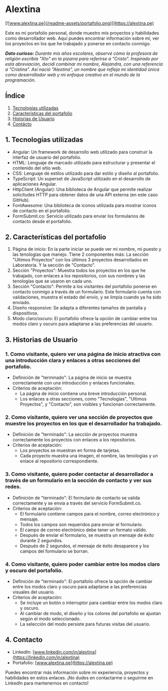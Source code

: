 # Alextina

[![www.alextina.pe](/readme-assets/portafolio.png)](https://alextina.pe)

Este es mi portafolio personal, donde muestro mis proyectos y habilidades como desarrollador web. Aquí puedes encontrar información sobre mí, ver los proyectos en los que he trabajado y ponerse en contacto conmigo.

***Dato curioso:** Durante mis años escolares, observé cómo la profesora de religión escribía "Xto" en la pizarra para referirse a "Cristo". Inspirado por esta abreviación, decidí combinar mi nombre, Alejandra, con una referencia a "Cristina". Así nació "Alextina", un nombre que refleja mi identidad única como desarrollador web y mi enfoque creativo en el mundo de la programación.*

## Índice

1. [Tecnologías utilizadas](#1-tecnologías-utilizadas)
2. [Características del portafolio](#2-características-del-portafolio)
3. [Historias de Usuario](#3-historias-de-usuario)
4. [Contácto](#4-contacto)

## 1. Tecnologías utilizadas
- Angular: Un framework de desarrollo web utilizado para construir la interfaz de usuario del portafolio.
- HTML: Lenguaje de marcado utilizado para estructurar y presentar el contenido del sitio web.
- CSS: Lenguaje de estilos utilizado para dar estilo y diseño al portafolio.
- TypeScript: Un superset de JavaScript utilizado en el desarrollo de aplicaciones Angular.
- HttpClient (Angular): Una biblioteca de Angular que permite realizar solicitudes HTTP para obtener datos de una API externa (en este caso GitHub).
- FontAwesome: Una biblioteca de iconos utilizada para mostrar iconos de contacto en el portafolio.
- FormSubmit.co: Servicio utilizado para enviar los formularios de contacto desde el portafolio.

## 2. Características del portafolio
1. Página de inicio: En la parte iniciar se puede ver mi nombre, mi puesto y las tenologías que manejo. Tiene 2 componentes más: La sección "Ultimos Proyectos" con los últimos 3 proyectos desarrollados en Laboratoria. Y la sección de "Contacto".
2. Sección "Proyectos": Muestra todos los proyectos en los que he trabajado, con enlaces a los repositorios, con sus nombres y las tenologías que se usaron en cada uno.
3. Sección "Contacto": Permite a los visitantes del portafolio ponerse en contacto conmigo a través de un formulario. Este formulario cuenta con validaciones, muestra el estado del envío, y se limpia cuando ya ha sido enviado.
4. Diseño responsive: Se adapta a diferentes tamaños de pantalla y dispositivos.
5. Modo claro/oscuro: El portafolio ofrece la opción de cambiar entre los modos claro y oscuro para adaptarse a las preferencias del usuario.

## 3. Historias de Usuario

### 1. Como visitante, quiero ver una página de inicio atractiva con una introducción clara y enlaces a otras secciones del portafolio.

- Definición de "terminado": La página de inicio se muestra correctamente con una introducción y enlaces funcionales.
- Criterios de aceptación:
    - La página de inicio contiene una breve introducción personal.
    - Los enlaces a otras secciones, como "Tecnologías", "Ultimos Proyectos", y "Contacto", son visibles y funcionan correctamente.

### 2. Como visitante, quiero ver una sección de proyectos que muestre los proyectos en los que el desarrollador ha trabajado.

- Definición de "terminado": La sección de proyectos muestra correctamente los proyectos con enlaces a los repositorios.
- Criterios de aceptación:
    - Los proyectos se muestran en forma de tarjetas.
    - Cada proyecto muestra una imagen, el nombre, las tenologías y un enlace al repositorio correspondiente.

### 3. Como visitante, quiero poder contactar al desarrollador a través de un formulario en la sección de contacto y ver sus redes.

- Definición de "terminado": El formulario de contacto se valida correctamente y se envía a través del servicio FormSubmit.co.
- Criterios de aceptación:
    - El formulario contiene campos para el nombre, correo electrónico y mensaje.
    - Todos los campos son requeridos para enviar el formulario.
    - El campo de correo electrónico debe tener un formato válido.
    - Después de enviar el formulario, se muestra un mensaje de éxito durante 2 segundos.
    - Después de 2 segundos, el mensaje de éxito desaparece y los campos del formulario se borran.

### 4. Como visitante, quiero poder cambiar entre los modos claro y oscuro del portafolio.

- Definición de "terminado": El portafolio ofrece la opción de cambiar entre los modos claro y oscuro para adaptarse a las preferencias visuales del usuario.
- Criterios de aceptación:
    - Se incluye un botón o interruptor para cambiar entre los modos claro y oscuro.
    - Al cambiar de modo, el diseño y los colores del portafolio se ajustan según el modo seleccionado.
    - La selección del modo persiste para futuras visitas del usuario.


## 4. Contacto

- LinkedIn: [www.linkedin.com/in/alextina](https://linkedin.com/in/alextina)
- Portafolio: [www.alextina.pe](https://alextina.pe)

Puedes encontrar más información sobre mi experiencia, proyectos y habilidades en estos enlaces. ¡No dudes en contactarme o seguirme en LinkedIn para mantenernos en contacto!

